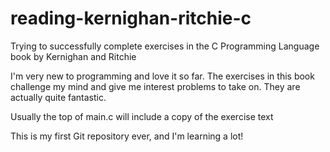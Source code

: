 # reading-kernighan-ritchie-c
Trying to successfully complete exercises in the C Programming Language book by Kernighan and Ritchie

I'm very new to programming and love it so far. The exercises in this book challenge my mind and give me interest problems to take on. They are actually quite fantastic. 

Usually the top of main.c will include a copy of the exercise text

This is my first Git repository ever, and I'm learning a lot!

